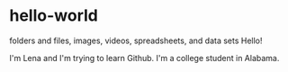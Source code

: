# hello-world
folders and files, images, videos, spreadsheets, and data sets 
Hello! 

I'm Lena and I'm trying to learn Github.
I'm a college student in Alabama. 
